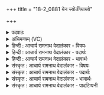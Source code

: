 +++
title = "18-2_0881 येन ज्योतींष्यायवे"

+++
<details><summary>पदपाठः</summary>

ये꣡न꣢꣯। ज्यो꣡ती꣢꣯ꣳषि। आ꣡व꣡ये꣢। म꣡न꣢꣯वे। च꣣। विवे꣡दि꣢थ। म꣣न्दानः꣢। अ꣣स्य꣢। ब꣡र्हि꣢षः꣢। वि। रा꣡जसि। ८८१।
</details>

<details><summary>अधिमन्त्रम् (VC)</summary>

- इन्द्रः
- गोषूक्त्यश्वसूक्तिनौ काण्वायनौ
- उष्णिक्
- ऋषभः
</details>

<details><summary>हिन्दी : आचार्य रामनाथ वेदालंकार - विषयः</summary>

अगले मन्त्र में परमेश्वर,आचार्य और राजा को सम्बोधन है।
</details>

<details><summary>हिन्दी : आचार्य रामनाथ वेदालंकार - पदार्थः</summary>

पदार्थान्वयभाषाः -  हे इन्द्र अर्थात् परमात्मन्,आचार्य वा राजन् ! (येन) जिस आनन्द,ज्ञान वा बल से,आप (आयवे) कर्मयोगी,पुरुषार्थी (मनवे च) और मननशील जन के लिए (ज्योतींषि) अन्तःप्रकाशों एवं बाह्य प्रकाशों को (विवेदिथ) प्राप्त कराते हो,उस आनन्द,ज्ञान वा बल से (मन्दानः) आनन्दित होते हुए आप (अस्य (बर्हिषः) इस हृदयासन पर,कुशासन पर वा राजसिंहासन पर (वि राजसि) विशेष रूप से शोभित होते हो ॥२॥
</details>

<details><summary>हिन्दी : आचार्य रामनाथ वेदालंकार - भावार्थः</summary>

भावार्थभाषाः -  परमेश्वर आचार्य और राजा से आनन्द,ज्ञान वा बल प्राप्त करके सब लोग सुखी,विज्ञानवान्,बलवान्,पुरुषार्थी और मननशील होते हुए जीवन में सफल हों ॥२॥
</details>

<details><summary>संस्कृत : आचार्य रामनाथ वेदालंकार - विषयः</summary>

अथ परमेश्वरमाचार्यं नृपतिं च सम्बोधयति।
</details>

<details><summary>संस्कृत : आचार्य रामनाथ वेदालंकार - पदार्थः</summary>

पदार्थान्वयभाषाः -  हे इन्द्र परमात्मन् आचार्य राजन् वा ! (येन) आनन्देन ज्ञानेन बलेन वा,त्वम् (आयवे) कर्मयोगिने पुरुषार्थिने।[एति कर्मशीलो भवतीत्यायुः ‘छन्दसीणः’। उ० १।२ इत्यनेन इण् गतौ धातोः उः प्रत्ययः।] (मनवे च) मननशीलाय च जनाय।[मन्यते जानाति मनुते अवबुध्यते वा यः स मनुः। ‘शृस्वृ०’। उ० १।१० इत्यनेन मन ज्ञाने,मनु अवबोधने वा धातोः उः प्रत्ययः।] (ज्योतींषि) अन्तःप्रकाशान् बाह्यप्रकाशान् वा (विवेदिथ) लम्भयसि,तेन आनन्देन ज्ञानेन बलेन वा (मन्दानः) मोदमानः त्वम् (अस्य बर्हिषः) अस्मिन् बर्हिषि हृदयासने,दर्भासने,राजासने वा (वि राजसि) विशेषेण शोभसे ॥२॥
</details>

<details><summary>संस्कृत : आचार्य रामनाथ वेदालंकार - भावार्थः</summary>

भावार्थभाषाः -  परमेश्वरादाचार्यान्नृपतेश्चानन्दं ज्ञानं बलं च प्राप्य सर्वे सुखिनो विज्ञानवन्तो बलवन्तः पुरुषार्थिनो मननशीलाश्च सन्तो जीवने सफला भवन्तु ॥२॥
</details>

<details><summary>संस्कृत : आचार्य रामनाथ वेदालंकार - पादटिप्पनी</summary>

टिप्पणी:   १. ऋ० ८।१५।५,अथ० २०।६१।२।
</details>